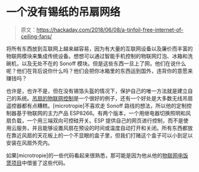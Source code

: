 # 一个没有锡纸的吊扇网络

> 原文：<https://hackaday.com/2018/06/08/a-tinfoil-free-internet-of-ceiling-fans/>

将所有东西放到互联网上越来越容易，因为有大量的互联网设备以及廉价而丰富的物联网模块来集成传统设备。想想可以通过智能手机控制的物联网灯泡、冰箱和洗碗机，以及无处不在的 Sonoff 模块。但是这些东西一旦上了网，他们在说什么呢？他们在背后说你什么吗？他们会把你冰箱里的东西运到国外，违背你的意愿来赚钱吗？

也许是，也许不是，但在没有锡箔头盔的情况下，保护自己的唯一方法就是建立自己的系统。[吊扇的物联网控制](http://www.microentropie.com/2018/05/ceiling-fan-controller/)是一个很好的例子，还有一个好处是大多数无线吊扇遥控器都有点糟糕。[microtropie]不喜欢走 Sonoff 路线的想法，所以他的定制控制器基于物联网的主力产品 ESP8266。有两个版本，一个用继电器切换照明和风扇负载，一个用三端双向可控硅开关。ESP 提供自己的网页进行控制，而不是使用云服务，并且能够设置风扇在预设的时间或温度自动打开和关闭。所有东西都放在靠近风扇的天花板上的一个不显眼的盒子里，但我们打赌这个盒子可以小到足以安装在风扇外壳内。

如果[microtropie]的一些代码看起来很熟悉，那可能是因为他从他的[物联网电饭煲项目](https://hackaday.com/2017/04/22/the-internet-of-rice-cookers/)中借鉴了这些代码。
